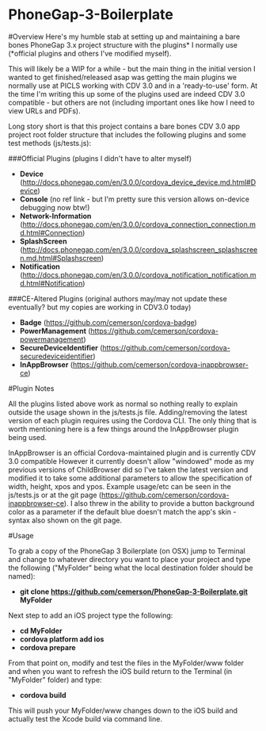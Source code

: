 PhoneGap-3-Boilerplate
======================

#Overview
Here's my humble stab at setting up and maintaining a bare bones PhoneGap 3.x project structure with the plugins* I normally use (*official plugins and others I've modified myself). 

This will likely be a WIP for a while - but the main thing in the initial version I wanted to get finished/released asap was getting the main plugins we normally use at PICLS working with CDV 3.0 and in a 'ready-to-use' form. At the time I'm writing this up some of the plugins used are indeed CDV 3.0 compatible - but others are not (including important ones like how I need to view URLs and PDFs).

Long story short is that this project contains a bare bones CDV 3.0 app project root folder structure that includes the following plugins and some test methods (js/tests.js):

###Official Plugins 
(plugins I didn't have to alter myself)
- **Device** (http://docs.phonegap.com/en/3.0.0/cordova_device_device.md.html#Device)
- **Console** (no ref link - but I'm pretty sure this version allows on-device debugging now btw!)
- **Network-Information** (http://docs.phonegap.com/en/3.0.0/cordova_connection_connection.md.html#Connection)
- **SplashScreen** (http://docs.phonegap.com/en/3.0.0/cordova_splashscreen_splashscreen.md.html#Splashscreen)
- **Notification** (http://docs.phonegap.com/en/3.0.0/cordova_notification_notification.md.html#Notification)

###CE-Altered Plugins 
(original authors may/may not update these eventually? but my copies are working in CDV3.0 today)
- **Badge** (https://github.com/cemerson/cordova-badge)
- **PowerManagement** (https://github.com/cemerson/cordova-powermanagement)
- **SecureDeviceIdentifier** (https://github.com/cemerson/cordova-securedeviceidentifier)
- **InAppBrowser** (https://github.com/cemerson/cordova-inappbrowser-ce)


#Plugin Notes

All the plugins listed above work as normal so nothing really to explain outside the usage shown in the js/tests.js file. Adding/removing the latest version of each plugin requires using the Cordova CLI. The only thing that is worth mentioning here is a few things around the InAppBrowser plugin being used. 

InAppBrowser is an official Cordova-maintained plugin and is currently CDV 3.0 compatible
However it currently doesn't allow "windowed" mode as my previous versions of ChildBrowser did so I've taken the latest version and modified it to take some additional parameters to allow the specification of width, height, xpos and ypos. Example usage/etc can be seen in the js/tests.js or at the git page (https://github.com/cemerson/cordova-inappbrowser-ce).
I also threw in the ability to provide a button background color as a parameter if the default blue doesn't match the app's skin - syntax also shown on the git page.


#Usage

To grab a copy of the PhoneGap 3 Boilerplate (on OSX) jump to Terminal and change to whatever directory you want to place your project and type the following ("MyFolder" being what the local destination folder should be named): 

- **git clone https://github.com/cemerson/PhoneGap-3-Boilerplate.git MyFolder**

Next step to add an iOS project type the following:
- **cd MyFolder**
- **cordova platform add ios**
- **cordova prepare**

From that point on, modify and test the files in the MyFolder/www folder and when you want to refresh the iOS build return to the Terminal (in "MyFolder" folder) and type:

- **cordova build**

This will push your MyFolder/www changes down to the iOS build and actually test the Xcode build via command line.
